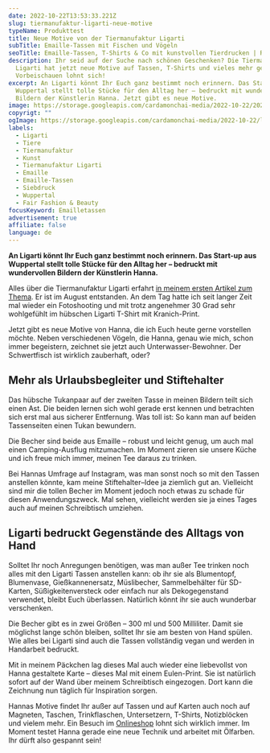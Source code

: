 ```yaml
---
date: 2022-10-22T13:53:33.221Z
slug: tiermanufaktur-ligarti-neue-motive
typeName: Produkttest
title: Neue Motive von der Tiermanufaktur Ligarti
subTitle: Emaille-Tassen mit Fischen und Vögeln
seoTitle: Emaille-Tassen, T-Shirts & Co mit kunstvollen Tierdrucken | Rock 'n' Roll vegan
description: Ihr seid auf der Suche nach schönen Geschenken? Die Tiermanufaktur
  Ligarti hat jetzt neue Motive auf Tassen, T-Shirts und vieles mehr gedruckt.
  Vorbeischauen lohnt sich!
excerpt: An Ligarti könnt Ihr Euch ganz bestimmt noch erinnern. Das Start-up aus
  Wuppertal stellt tolle Stücke für den Alltag her – bedruckt mit wundervollen
  Bildern der Künstlerin Hanna. Jetzt gibt es neue Motive.
image: https://storage.googleapis.com/cardamonchai-media/2022-10-22/2022-10-22-ligarti-006-jpg-imagine-d8c8b8_977862_2048_1536/640.webp
copyrigt: ""
ogImage: https://storage.googleapis.com/cardamonchai-media/2022-10-22/ligarti-neue-motive-fb-jpeg-imagine-784828_8c7c71_1200_628/640.webp
labels:
  - Ligarti
  - Tiere
  - Tiermanufaktur
  - Kunst
  - Tiermanufaktur Ligarti
  - Emaille
  - Emaille-Tassen
  - Siebdruck
  - Wuppertal
  - Fair Fashion & Beauty
focusKeyword: Emailletassen
advertisement: true
affiliate: false
language: de
---
```

**An Ligarti könnt Ihr Euch ganz bestimmt noch erinnern. Das Start-up aus Wuppertal stellt tolle Stücke für den Alltag her – bedruckt mit wundervollen Bildern der Künstlerin Hanna.**

Alles über die Tiermanufaktur Ligarti erfahrt [in meinem ersten Artikel zum Thema](/2022/08/ligarti-die-tiermanufaktur/). Er ist im August entstanden. An dem Tag hatte ich seit langer Zeit mal wieder ein Fotoshooting und mit trotz angenehmer 30 Grad sehr wohlgefühlt im hübschen Ligarti T-Shirt mit Kranich-Print. 

Jetzt gibt es neue Motive von Hanna, die ich Euch heute gerne vorstellen möchte. Neben verschiedenen Vögeln, die Hanna, genau wie mich, schon immer begeistern, zeichnet sie jetzt auch Unterwasser-Bewohner. Der Schwertfisch ist wirklich zauberhaft, oder? 

## Mehr als Urlaubsbegleiter und Stiftehalter

Das hübsche Tukanpaar auf der zweiten Tasse in meinen Bildern teilt sich einen Ast. Die beiden lernen sich wohl gerade erst kennen und betrachten sich erst mal aus sicherer Entfernung. Was toll ist: So kann man auf beiden Tassenseiten einen Tukan bewundern.

Die Becher sind beide aus Emaille – robust und leicht genug, um auch mal einen Camping-Ausflug mitzumachen. Im Moment zieren sie unsere Küche und ich freue mich immer, meinen Tee daraus zu trinken.

Bei Hannas Umfrage auf Instagram, was man sonst noch so mit den Tassen anstellen könnte, kam meine Stiftehalter–Idee ja ziemlich gut an. Vielleicht sind mir die tollen Becher im Moment jedoch noch etwas zu schade für diesen Anwendungszweck. Mal sehen, vielleicht werden sie ja eines Tages auch auf meinen Schreibtisch umziehen.

<Gallery name="ligarti-emailletassen-2" />

## Ligarti bedruckt Gegenstände des Alltags von Hand

Solltet Ihr noch Anregungen benötigen, was man außer Tee trinken noch alles mit den Ligarti Tassen anstellen kann: ob ihr sie als Blumentopf, Blumenvase, Gießkannenersatz, Müslibecher, Sammelbehälter für SD-Karten, Süßigkeitenversteck oder einfach nur als Dekogegenstand verwendet, bleibt Euch überlassen. Natürlich könnt ihr sie auch wunderbar verschenken.

Die Becher gibt es in zwei Größen – 300 ml und 500 Milliliter. Damit sie möglichst lange schön bleiben, solltet Ihr sie am besten von Hand spülen. Wie alles bei Ligarti sind auch die Tassen vollständig vegan und werden in Handarbeit bedruckt.

Mit in meinem Päckchen lag dieses Mal auch wieder eine liebevollst von Hanna gestaltete Karte – dieses Mal mit einem Eulen-Print. Sie ist natürlich sofort auf der Wand über meinem Schreibtisch eingezogen. Dort kann die Zeichnung nun täglich für  Inspiration sorgen.

Hannas Motive findet Ihr außer auf Tassen und auf Karten auch noch auf Magneten, Taschen, Trinkflaschen, Untersetzern, T-Shirts, Notizblöcken und vielem mehr. Ein Besuch im [Onlineshop](https://ligarti.com/) lohnt sich wirklich immer. Im Moment testet Hanna gerade eine neue Technik und arbeitet mit Ölfarben. Ihr dürft also gespannt sein!

<Gallery name="ligarti-emailletassen-1" />
